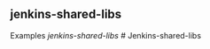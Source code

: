 ## jenkins-shared-libs

Examples *jenkins-shared-libs*
#   J e n k i n s - s h a r e d - l i b s  
 